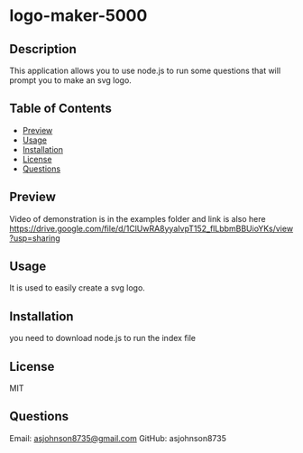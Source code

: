 # logo-maker-5000

## Description
This application allows you to use node.js to run some questions that will prompt you to make an svg logo.

## Table of Contents

- [Preview](#Preview)
- [Usage](#Usage)
- [Installation](#installation)
- [License](#license)
- [Questions](#questions)

## Preview
Video of demonstration is in the examples folder and link is also here https://drive.google.com/file/d/1ClUwRA8yyaIvpT152_flLbbmBBUioYKs/view?usp=sharing

## Usage
It is used to easily create a svg logo.

## Installation
you need to download node.js to run the index file

## License
MIT

## Questions
Email: asjohnson8735@gmail.com
GitHub: asjohnson8735